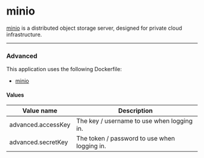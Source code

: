 # minio

[minio](https://minio.io) is a distributed object storage server, designed for private cloud infrastructure.


------

### Advanced
This application uses the following Dockerfile:

- [minio](https://github.com/minio/minio/blob/master/Dockerfile)

#### Values
| Value name    | Description |
| ------------- | ------------------------------------------------------------------------------------------------------------------------------------------------------------- |
| advanced.accessKey | The key / username to use when logging in. |
| advanced.secretKey | The token / password to use when logging in. |
